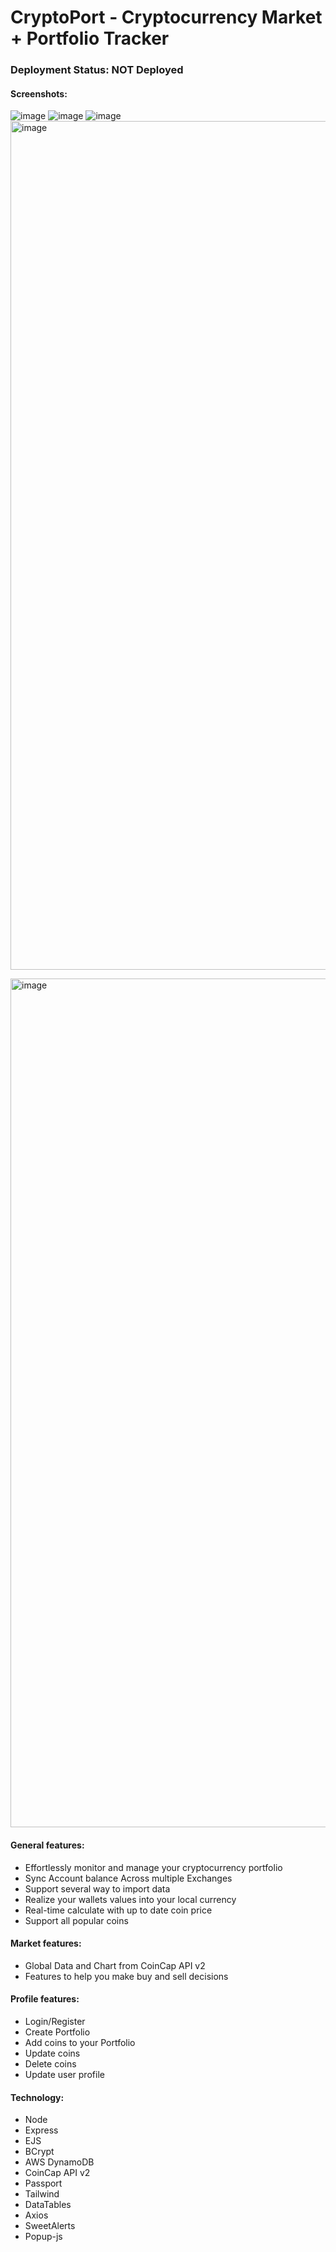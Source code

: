 # CryptoPort - Cryptocurrency Market + Portfolio Tracker
### Deployment Status: **NOT Deployed**
#### Screenshots:
![image](https://github.com/user-attachments/assets/227d56fc-d904-45f1-881c-9442f0ed3b87)
![image](https://github.com/user-attachments/assets/30a19a7a-02d9-47b1-9005-650d02bf4e87)
![image](https://github.com/user-attachments/assets/5e754e51-0b41-413a-89fb-07492faea756)
<img width="1358" alt="image" src="https://github.com/user-attachments/assets/40f459f7-11e5-4818-8507-4d112dcab9db">

<img width="1358" alt="image" src="https://github.com/user-attachments/assets/d36284b4-65cf-42ac-9f85-1184afcd4a3f">




#### General features:
- Effortlessly monitor and manage your cryptocurrency portfolio
- Sync Account balance Across multiple Exchanges
- Support several way to import data
- Realize your wallets values into your local currency
- Real-time calculate with up to date coin price
- Support all popular coins


#### Market features:
- Global Data and Chart from CoinCap API v2
- Features to help you make buy and sell decisions


#### Profile features:
- Login/Register
- Create Portfolio
- Add coins to your Portfolio
- Update coins
- Delete coins
- Update user profile


#### Technology:
- Node
- Express
- EJS
- BCrypt
- AWS DynamoDB
- CoinCap API v2
- Passport
- Tailwind
- DataTables
- Axios
- SweetAlerts
- Popup-js
